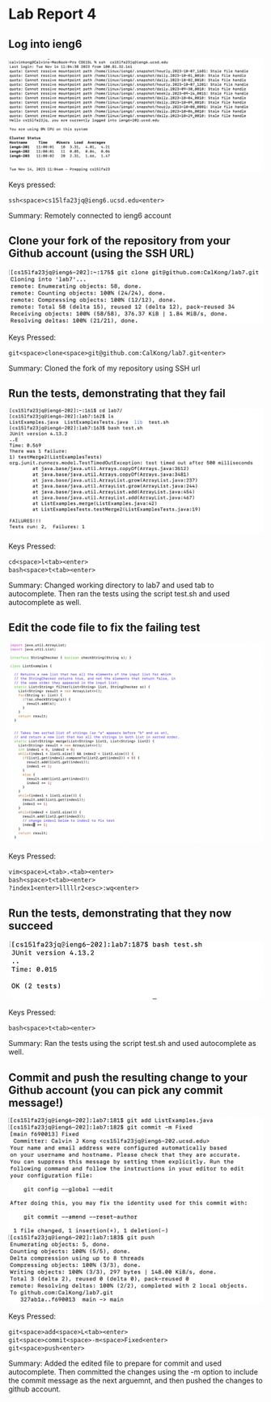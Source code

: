 # Lab Report 4

## Log into ieng6

![Image](SSHLogin.png)

Keys pressed:
```
ssh<space>cs15lfa23jq@ieng6.ucsd.edu<enter>
```
Summary:
Remotely connected to ieng6 account

## Clone your fork of the repository from your Github account (using the SSH URL)

![Image](Clone.png)

Keys Pressed:
```
git<space>clone<space>git@github.com:CalKong/lab7.git<enter>
```
Summary:
Cloned the fork of my repository using SSH url

## Run the tests, demonstrating that they fail

![Image](TestsFail.png)

Keys Pressed:
```
cd<space>l<tab><enter>
bash<space>t<tab><enter>
```
Summary: Changed working directory to lab7 and used tab to autocomplete. Then ran the tests using the script test.sh and used autocomplete as well. 

## Edit the code file to fix the failing test

![Image](Vim.png)

Keys Pressed:
```
vim<space>L<tab>.<tab><enter>
bash<space>t<tab><enter>
?index1<enter>lllllr2<esc>:wq<enter>
```

## Run the tests, demonstrating that they now succeed

![Image](TestsPass.png)

Keys Pressed:
```
bash<space>t<tab><enter>
```
Summary: Ran the tests using the script test.sh and used autocomplete as well. 

## Commit and push the resulting change to your Github account (you can pick any commit message!)

![Image](Git.png)

Keys Pressed:
```
git<space>add<space>L<tab><enter>
git<space>commit<space>-m<space>Fixed<enter>
git<space>push<enter>
```
Summary:
Added the edited file to prepare for commit and used autocomplete. Then committed the changes using the -m option to include the commit message as the next arguemnt, and then pushed the changes to github account. 
